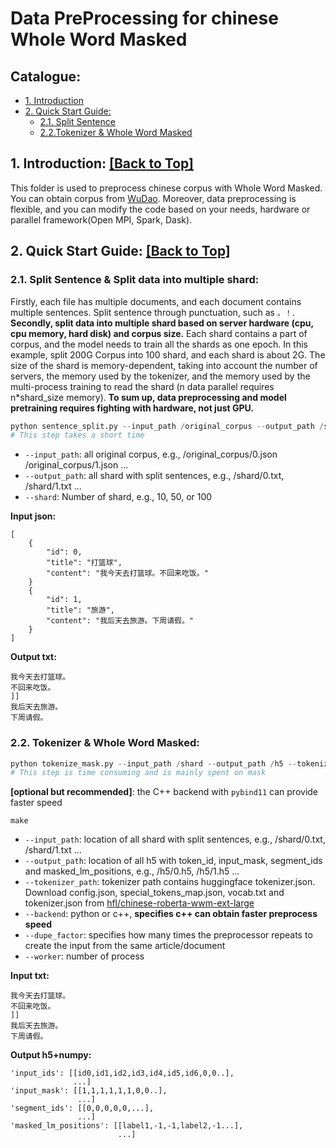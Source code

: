 # Data PreProcessing for chinese Whole Word Masked

<span id='all_catelogue'/>

## Catalogue:
* <a href='#introduction'>1. Introduction</a>
* <a href='#Quick Start Guide'>2. Quick Start Guide:</a>
    * <a href='#Split Sentence'>2.1. Split Sentence</a>
    * <a href='#Tokenizer & Whole Word Masked'>2.2.Tokenizer & Whole Word Masked</a>


<span id='introduction'/>

## 1. Introduction: <a href='#all_catelogue'>[Back to Top]</a>
This folder is used to preprocess chinese corpus with Whole Word Masked. You can obtain corpus from [WuDao](https://resource.wudaoai.cn/home?ind&name=WuDaoCorpora%202.0&id=1394901288847716352). Moreover, data preprocessing is flexible, and you can modify the code based on your needs, hardware or parallel framework(Open MPI, Spark, Dask).

<span id='Quick Start Guide'/>

## 2. Quick Start Guide: <a href='#all_catelogue'>[Back to Top]</a>

<span id='Split Sentence'/>

### 2.1. Split Sentence & Split data into multiple shard:
Firstly, each file has multiple documents, and each document contains multiple sentences. Split sentence through punctuation, such as `。！`. **Secondly, split data into multiple shard based on server hardware (cpu, cpu memory, hard disk) and corpus size.** Each shard contains a part of corpus, and the model needs to train all the shards as one epoch.
In this example, split 200G Corpus into 100 shard, and each shard is about 2G. The size of the shard is memory-dependent, taking into account the number of servers, the memory used by the tokenizer, and the memory used by the multi-process training to read the shard (n data parallel requires n\*shard_size memory). **To sum up, data preprocessing and model pretraining requires fighting with hardware, not just GPU.**

```python
python sentence_split.py --input_path /original_corpus --output_path /shard --shard 100
# This step takes a short time
```
* `--input_path`: all original corpus, e.g., /original_corpus/0.json /original_corpus/1.json ...
* `--output_path`: all shard with split sentences, e.g., /shard/0.txt, /shard/1.txt ...
* `--shard`: Number of shard, e.g., 10, 50, or 100

<summary><b>Input json:</b></summary>

```
[
    {
        "id": 0,
        "title": "打篮球",
        "content": "我今天去打篮球。不回来吃饭。"
    }
    {
        "id": 1,
        "title": "旅游",
        "content": "我后天去旅游。下周请假。"
    }
]
```

<summary><b>Output txt:</b></summary>

```
我今天去打篮球。
不回来吃饭。
]]
我后天去旅游。
下周请假。
```

<span id='Tokenizer & Whole Word Masked'/>

### 2.2. Tokenizer & Whole Word Masked:

```python
python tokenize_mask.py --input_path /shard --output_path /h5 --tokenizer_path /roberta --backend python
# This step is time consuming and is mainly spent on mask
```

**[optional but recommended]**: the C++ backend with `pybind11` can provide faster speed

```shell
make
```

* `--input_path`: location of all shard with split sentences, e.g., /shard/0.txt, /shard/1.txt ...
* `--output_path`: location of all h5 with token_id, input_mask, segment_ids and masked_lm_positions, e.g., /h5/0.h5, /h5/1.h5 ...
* `--tokenizer_path`: tokenizer path contains huggingface tokenizer.json. Download config.json, special_tokens_map.json, vocab.txt and tokenizer.json from [hfl/chinese-roberta-wwm-ext-large](https://huggingface.co/hfl/chinese-roberta-wwm-ext-large/tree/main)
* `--backend`: python or c++, **specifies c++ can obtain faster preprocess speed**
* `--dupe_factor`: specifies how many times the preprocessor repeats to create the input from the same article/document
* `--worker`: number of process

<summary><b>Input txt:</b></summary>

```
我今天去打篮球。
不回来吃饭。
]]
我后天去旅游。
下周请假。
```

<summary><b>Output h5+numpy:</b></summary>

```
'input_ids': [[id0,id1,id2,id3,id4,id5,id6,0,0..],
              ...]
'input_mask': [[1,1,1,1,1,1,0,0..],
               ...]
'segment_ids': [[0,0,0,0,0,...],
               ...]
'masked_lm_positions': [[label1,-1,-1,label2,-1...],
                        ...]
```
